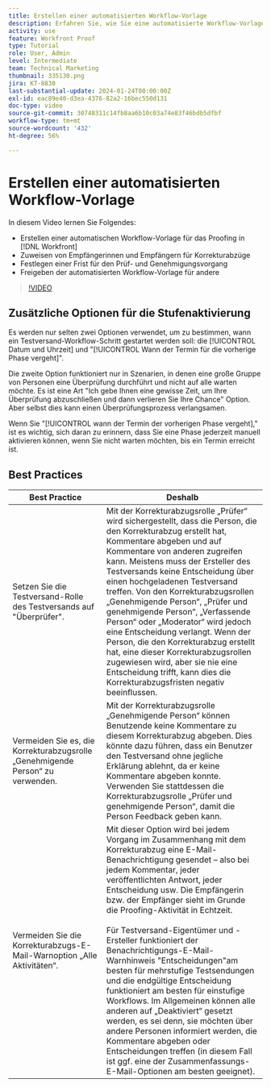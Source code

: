 ```yaml
---
title: Erstellen einer automatisierten Workflow-Vorlage
description: Erfahren Sie, wie Sie eine automatisierte Workflow-Vorlage erstellen, indem Sie Empfängerinnen bzw. Empfänger und Fristen für Korrekturabzüge festlegen. Geben Sie dann die Vorlage für andere Benutzende frei.
activity: use
feature: Workfront Proof
type: Tutorial
role: User, Admin
level: Intermediate
team: Technical Marketing
thumbnail: 335130.png
jira: KT-8830
last-substantial-update: 2024-01-24T00:00:00Z
exl-id: eac89e40-d3ea-4376-82a2-16bec550d131
doc-type: video
source-git-commit: 30748311c14fb8aa6b10c03a74e83f46bdb5dfbf
workflow-type: tm+mt
source-wordcount: '432'
ht-degree: 56%

---
```


# Erstellen einer automatisierten Workflow-Vorlage

In diesem Video lernen Sie Folgendes:

* Erstellen einer automatischen Workflow-Vorlage für das Proofing in [!DNL  Workfront]
* Zuweisen von Empfängerinnen und Empfängern für Korrekturabzüge
* Festlegen einer Frist für den Prüf- und Genehmigungsvorgang
* Freigeben der automatisierten Workflow-Vorlage für andere

>[!VIDEO](https://video.tv.adobe.com/v/335130/?quality=12&learn=on)

## Zusätzliche Optionen für die Stufenaktivierung

Es werden nur selten zwei Optionen verwendet, um zu bestimmen, wann ein Testversand-Workflow-Schritt gestartet werden soll: die [!UICONTROL Datum und Uhrzeit] und &quot;[!UICONTROL Wann der Termin für die vorherige Phase vergeht]&quot;.

Die zweite Option funktioniert nur in Szenarien, in denen eine große Gruppe von Personen eine Überprüfung durchführt und nicht auf alle warten möchte. Es ist eine Art &quot;Ich gebe Ihnen eine gewisse Zeit, um Ihre Überprüfung abzuschließen und dann verlieren Sie Ihre Chance&quot; Option. Aber selbst dies kann einen Überprüfungsprozess verlangsamen.

Wenn Sie &quot;[!UICONTROL wann der Termin der vorherigen Phase vergeht],&quot; ist es wichtig, sich daran zu erinnern, dass Sie eine Phase jederzeit manuell aktivieren können, wenn Sie nicht warten möchten, bis ein Termin erreicht ist.

## Best Practices

| Best Practice | Deshalb |
|---|---|
| Setzen Sie die Testversand-Rolle des Testversands auf &quot;Überprüfer&quot;. | Mit der Korrekturabzugsrolle „Prüfer“ wird sichergestellt, dass die Person, die den Korrekturabzug erstellt hat, Kommentare abgeben und auf Kommentare von anderen zugreifen kann. Meistens muss der Ersteller des Testversands keine Entscheidung über einen hochgeladenen Testversand treffen. Von den Korrekturabzugsrollen „Genehmigende Person“, „Prüfer und genehmigende Person“, „Verfassende Person“ oder „Moderator“ wird jedoch eine Entscheidung verlangt. Wenn der Person, die den Korrekturabzug erstellt hat, eine dieser Korrekturabzugsrollen zugewiesen wird, aber sie nie eine Entscheidung trifft, kann dies die Korrekturabzugsfristen negativ beeinflussen. |
| Vermeiden Sie es, die Korrekturabzugsrolle „Genehmigende Person“ zu verwenden. | Mit der Korrekturabzugsrolle „Genehmigende Person“ können Benutzende keine Kommentare zu diesem Korrekturabzug abgeben. Dies könnte dazu führen, dass ein Benutzer den Testversand ohne jegliche Erklärung ablehnt, da er keine Kommentare abgeben konnte. Verwenden Sie stattdessen die Korrekturabzugsrolle „Prüfer und genehmigende Person“, damit die Person Feedback geben kann. |
| Vermeiden Sie die Korrekturabzugs-E-Mail-Warnoption „Alle Aktivitäten“. | Mit dieser Option wird bei jedem Vorgang im Zusammenhang mit dem Korrekturabzug eine E-Mail-Benachrichtigung gesendet – also bei jedem Kommentar, jeder veröffentlichten Antwort, jeder Entscheidung usw. Die Empfängerin bzw. der Empfänger sieht im Grunde die Proofing-Aktivität in Echtzeit.<br><br>Für Testversand-Eigentümer und -Ersteller funktioniert der Benachrichtigungs-E-Mail-Warnhinweis &quot;Entscheidungen&quot;am besten für mehrstufige Testsendungen und die endgültige Entscheidung funktioniert am besten für einstufige Workflows. Im Allgemeinen können alle anderen auf „Deaktiviert“ gesetzt werden, es sei denn, sie möchten über andere Personen informiert werden, die Kommentare abgeben oder Entscheidungen treffen (in diesem Fall ist ggf. eine der Zusammenfassungs-E-Mail-Optionen am besten geeignet). |
